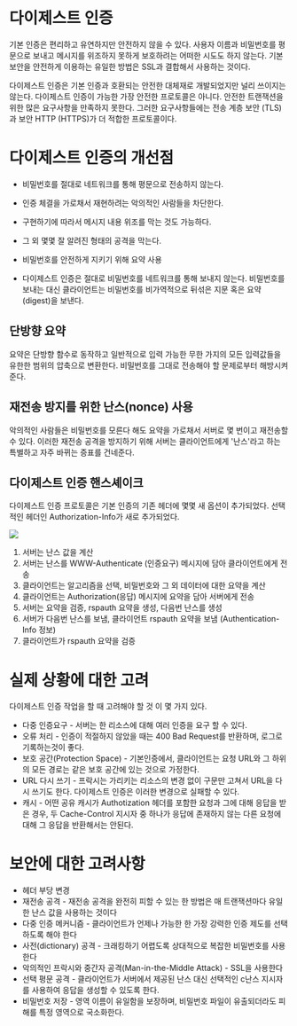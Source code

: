 #  다이제스트 인증
기본 인증은 편리하고 유연하지만 안전하지 않을 수 있다. 사용자 이름과 비밀번호를 평문으로 보내고 메시지를 위조하지 못하게 보호하려는 어떠한 시도도 하지 않는다. 기본 보안을 안전하게 이용하는 유일한 방법은 SSL과 결합해서 사용하는 것이다.

다이제스트 인증은 기본 인증과 호환되는 안전한 대체재로 개발되었지만 널리 쓰이지는 않는다. 다이제스트 인증이 가능한 가장 안전한 프로토콜은 아니다. 안전한 트랜잭션을 위한 많은 요구사항을 만족하지 못한다. 그러한 요구사항들에는 전송 계층 보안 (TLS)과 보안 HTTP (HTTPS)가 더 적합한 프로토콜이다.

# 다이제스트 인증의 개선점

- 비밀번호를 절대로 네트워크를 통해 평문으로 전송하지 않는다.
- 인증 체결을 가로채서 재현하려는 악의적인 사람들을 차단한다.
- 구현하기에 따라서 메시지 내용 위조를 막는 것도 가능하다.
- 그 외 몇몇 잘 알려진 형태의 공격을 막는다.
- 비밀번호를 안전하게 지키기 위해 요약 사용

- 다이제스트 인증은 절대로 비밀번호를 네트워크를 통해 보내지 않는다. 비밀번호를 보내는 대신 클라이언트는 비밀번호를 비가역적으로 뒤섞은 지문 혹은 요약(digest)을 보낸다.

## 단방향 요약

요약은 단방향 함수로 동작하고 일반적으로 입력 가능한 무한 가지의 모든 입력값들을 유한한 범위의 압축으로 변환한다. 비밀번호를 그대로 전송해야 할 문제로부터 해방시켜 준다.

## 재전송 방지를 위한 난스(nonce) 사용

악의적인 사람들은 비밀번호를 모른다 해도 요약을 가로채서 서버로 몇 번이고 재전송할 수 있다. 이러한 재전송 공격을 방지하기 위해 서버는 클라이언트에게 '난스'라고 하는 특별하고 자주 바뀌는 증표를 건네준다.

## 다이제스트 인증 핸스셰이크

다이제스트 인증 프로토콜은 기본 인증의 기존 헤더에 몇몇 새 옵션이 추가되었다. 선택적인 헤더인 Authorization-Info가 새로 추가되었다.






![](https://images.velog.io/images/noahshin__11/post/21727a5e-850b-4987-a55c-7734637edfe1/image.png)



1. 서버는 난스 값을 계산
2. 서버는 난스를 WWW-Authenticate (인증요구) 메시지에 담아 클라이언트에게 전송
3. 클라이언트는 알고리즘을 선택, 비밀번호와 그 외 데이터에 대한 요약을 계산
4. 클라이언트는 Authorization(응답) 메시지에 요약을 담아 서버에게 전송
5. 서버는 요약을 검증, rspauth 요약을 생성, 다음번 난스를 생성
6. 서버가 다음번 난스를 보냄, 클라이언트 rspauth 요약을 보냄 (Authentication-Info 정보)
7. 클라이언트가 rspauth 요약을 검증

# 실제 상황에 대한 고려
 

다이제스트 인증 작업을 할 때 고려해야 할 것 이 몇 가지 있다.

- 다중 인증요구 - 서버는 한 리소스에 대해 여러 인증을 요구 할 수 있다.
- 오류 처리 - 인증이 적절하지 않았을 때는 400 Bad Request를 반환하며, 로그로 기록하는것이 좋다.
- 보호 공간(Protection Space) - 기본인증에서, 클라이언트는 요청 URL와 그 하위의 모든 경로는 같은 보호 공간에 있는 것으로 가정한다.
- URL 다시 쓰기 - 프락시는 가리키는 리소스의 변경 없이 구문만 고쳐서 URL을 다시 쓰기도 한다. 다이제스트 인증은 이러한 변경으로 실패할 수 있다.
- 캐시 - 어떤 공유 캐시가 Authotization 헤더를 포함한 요청과 그에 대해 응답을 받은 경우, 두 Cache-Control 지시자 중 하나가 응답에 존재하지 않는 다른 요청에 대해 그 응답을 반환해서는 안된다.


# 보안에 대한 고려사항


- 헤더 부당 변경
- 재전송 공격 - 재전송 공격을 완전히 피할 수 있는 한 방법은 매 트랜잭션마다 유일한 난스 값을 사용하는 것이다
- 다중 인증 메커니즘 - 클라이언트가 언제나 가능한 한 가장 강력한 인증 제도를 선택하도록 해야 한다
- 사전(dictionary) 공격 - 크래킹하기 어렵도록 상대적으로 복잡한 비밀번호를 사용한다
- 악의적인 프락시와 중간자 공격(Man-in-the-Middle Attack) - SSL을 사용한다
- 선택 평문 공격 - 클라이언트가 서버에서 제공된 난스 대신 선택적인 c난스 지시자를 사용하여 응답을 생성할 수 있도록 한다.
- 비밀번호 저장 - 영역 이름이 유일함을 보장하며, 비밀번호 파일이 유출되더라도 피해를 특정 영역으로 국소화한다.




















